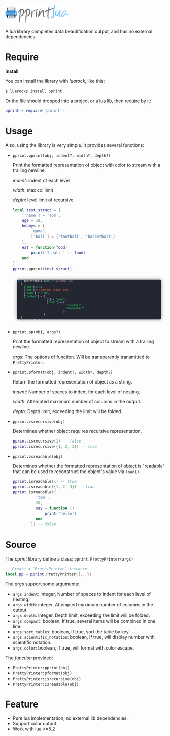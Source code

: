 ![pprint.png](icon.png)

A lua library completes data beautification output, and has no external dependencies.

# Require

**Install**

You can install the library with _luarock_, like this:

```bash
$ luarocks install pprint
```

Or the file should dropped into a project or a lua lib, then require by it:

```lua
pprint = require('pprint')
```

# Usage

Also, using the library is very simple. It provides several functions:

- `pprint.pprint(obj, indent?, width?, depth?)`

  Print the formatted representation of object with color to stream with a trailing newline.

  _indent_: indent of each level

  _width_: max col limit

  _depth_: level limit of recursive

  ```lua
  local test_struct = {
      ['name'] = 'Tom',
      age = 18,
      hobbys = {
          'game',
          ['ball'] = {'football', 'basketball'}
      },
      eat = function(food)
          print('I eat: ' .. food)
      end
  }
  pprint.pprint(test_struct)
  ```

  ![demo](./demo1.png)

- `pprint.pp(obj, args?)`

  Print the formatted representation of object to stream with a trailing newline.

  _args_: The options of function. Will be transparently transmitted to `PrettyPrinter`.

- `pprint.pformat(obj, indent?, width?, depth?)`

  Return the formatted representation of object as a string.

  _indent_: Number of spaces to indent for each level of nesting.

  _width_: Attempted maximum number of columns in the output.

  _depth_: Depth limit, exceeding the limit will be folded.

- `pprint.isrecursive(obj)`

  Determines whether object requires recursive representation.

  ```lua
  pprint.isrecursive(1) -- false
  pprint.isrecursive({1, 2, 3}) -- true
  ```

- `pprint.isreadable(obj)`

  Determines whether the formatted representation of object is "readable" that can be used to reconstruct the object's value via `load()`.

  ```lua
  pprint.isreadable(1) -- true
  pprint.isreadable({1, 2, 3}) -- true
  pprint.isreadable({
            'tom',
            28,
            say = function ()
                print('hello')
            end
          }) -- false
  ```

# Source

The _pprint_ library define a class:
`pprint.PrettyPrinter(args)`

```lua
-- Create a `PrettyPrinter` instance.
local pp = pprint.PrettyPrinter({...})
```

The _args_ support some arguments:

- `args.indent`: integer, Number of spaces to indent for each level of nesting.
- `args.width`: integer, Attempted maximum number of columns in the output.
- `args.depth`: integer, Depth limit, exceeding the limit will be folded.
- `args:compact`: boolean, If true, several items will be combined in one line.
- `args:sort_tables`: boolean, If true, sort the table by key.
- `args.scientific_notation`: boolean, If true, will display number with scientific notation.
- `args.color`: boolean, If true, will format with color escape.

The _function_ provided:

- `PrettyPrinter:pprint(obj)`
- `PrettyPrinter:pformat(obj)`
- `PrettyPrinter:isrecursive(obj)`
- `PrettyPrinter:isreadable(obj)`

# Feature

- Pure lua implementation, no external lib dependencies.
- Support color output.
- Work with lua >=5.2
